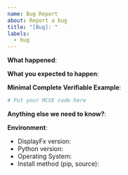 ```yaml
---
name: Bug Report
about: Report a bug
title: "[Bug]: "
labels:
  - bug
---
```


**What happened**:

**What you expected to happen**:

**Minimal Complete Verifiable Example**:

<!-- See http://matthewrocklin.com/blog/work/2018/02/28/minimal-bug-reports or https://stackoverflow.com/help/mcve for an example -->

```python
# Put your MCVE code here
```

**Anything else we need to know?**:

**Environment**:

- DisplayFx version:
- Python version:
- Operating System:
- Install method (pip, source):